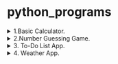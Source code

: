 # python_programs
<details>
<summary> 1.Basic Calculator. </summary>
Explanation:<br>
We define four functions (add, subtract, multiply, divide) that take two parameters and perform basic arithmetic operations.<br>
The input function is used to take user input for two numbers, which are then converted to floats.<br>
The program prints the results of the addition, subtraction, multiplication, and division of the two numbers.  
</details>

<details>
<summary> 2.Number Guessing Game. </summary>
Explanation:<br>
The program generates a random number between 1 and 100 using the random module.<br>
It prompts the user to guess the number and provides feedback on whether the guess is too high or too low.<br>
The game continues until the correct number is guessed.
</details>

<details>
<summary> 3. To-Do List App.</summary>
Explanation:<br>
The program provides a simple menu with options to add tasks, view tasks, or quit.<br>
Tasks are stored in a list, and the user can interactively manage the to-do list.<br>
The app continues running until the user chooses to quit.
</details>

<details>
<summary> 4. Weather App. </summary>
Explanation:<br>
The program prompts the user to enter the city name and constructs a URL to fetch weather data using the OpenWeatherMap API.<br>
It sends an HTTP request using the `requests` library and processes the JSON response.<br>
If the request is successful (status code 200), it extracts and displays the current temperature and weather description.<br>
In case of an error, it prints an error message.
</details>
